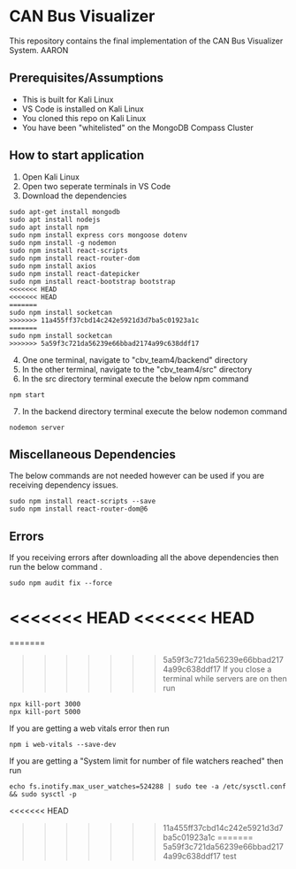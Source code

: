 # CAN Bus Visualizer
This repository contains the final implementation of the CAN Bus Visualizer System. 
AARON

## Prerequisites/Assumptions
* This is built for Kali Linux 
* VS Code is installed on Kali Linux
* You cloned this repo on Kali Linux
* You have been "whitelisted" on the MongoDB Compass Cluster

## How to start application
1. Open Kali Linux
2. Open two seperate terminals in VS Code 
3. Download the dependencies
```
sudo apt-get install mongodb
sudo apt install nodejs
sudo apt install npm
sudo npm install express cors mongoose dotenv
sudo npm install -g nodemon
sudo npm install react-scripts
sudo npm install react-router-dom
sudo npm install axios
sudo npm install react-datepicker
sudo npm install react-bootstrap bootstrap
<<<<<<< HEAD
<<<<<<< HEAD
=======
sudo npm install socketcan
>>>>>>> 11a455ff37cbd14c242e5921d3d7ba5c01923a1c
=======
sudo npm install socketcan
>>>>>>> 5a59f3c721da56239e66bbad2174a99c638ddf17
```
4. One one terminal, navigate to "cbv_team4/backend" directory
5. In the other terminal, navigate to the "cbv_team4/src" directory
6. In the src directory terminal execute the below npm command
```
npm start
```
7. In the backend directory terminal execute the below nodemon command
```
nodemon server
```

## Miscellaneous Dependencies
The below commands are not needed however can be used if you are receiving dependency issues.
```
sudo npm install react-scripts --save
sudo npm install react-router-dom@6
``` 

## Errors
If you receiving errors after downloading all the above dependencies then run the below command .
```
sudo npm audit fix --force
```
<<<<<<< HEAD
<<<<<<< HEAD
=======
=======
>>>>>>> 5a59f3c721da56239e66bbad2174a99c638ddf17
If you close a terminal while servers are on then run 
```
npx kill-port 3000
npx kill-port 5000
```

If you are getting a web vitals error then run
```
npm i web-vitals --save-dev
```

If you are getting a "System limit for number of file watchers reached" then run
```
echo fs.inotify.max_user_watches=524288 | sudo tee -a /etc/sysctl.conf && sudo sysctl -p
```
<<<<<<< HEAD
>>>>>>> 11a455ff37cbd14c242e5921d3d7ba5c01923a1c
=======
>>>>>>> 5a59f3c721da56239e66bbad2174a99c638ddf17
test